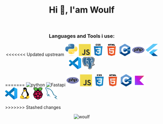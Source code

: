 <h1 align="center">Hi 👋, I'am Woulf</h1>

<br>

<h3 align="center">Languages and Tools i use:</h3>
<p align="center">
<<<<<<< Updated upstream
  <img src="https://raw.githubusercontent.com/woulfdev/woulfdev/29c2969afe6a66ad0381b531ff3e5477e4f229fd/img/python.svg" alt="python" width="40" height="40"/>
  <img src="https://raw.githubusercontent.com/devicons/devicon/master/icons/javascript/javascript-original.svg" alt="javascript" width="40" height="40"/>
  <img src="https://raw.githubusercontent.com/devicons/devicon/master/icons/css3/css3-original-wordmark.svg" alt="css3" width="40" height="40"/>
  <img src="https://raw.githubusercontent.com/devicons/devicon/master/icons/html5/html5-original-wordmark.svg" alt="html5" width="40" height="40"/>
  <img src="https://raw.githubusercontent.com/devicons/devicon/master/icons/cplusplus/cplusplus-original.svg" alt="cplusplus" width="40" height="40"/>
  <img src="https://raw.githubusercontent.com/devicons/devicon/master/icons/php/php-original.svg" alt="php" width="40" hieght="40"/>
  <img src="https://raw.githubusercontent.com/woulfdev/woulfdev/29c2969afe6a66ad0381b531ff3e5477e4f229fd/img/flutter.svg" alt="Flutter" width="40" height="40"/>
  <img src="https://raw.githubusercontent.com/devicons/devicon/master/icons/vscode/vscode-original.svg" alt="vs code" width="40" hieght="40"/>
<!--   <img src="https://raw.githubusercontent.com/devicons/devicon/master/icons/linux/linux-original.svg" alt="Linux" width="40" height="40"/> -->
<!--   <img src="https://raw.githubusercontent.com/devicons/devicon/master/icons/raspberrypi/raspberrypi-original.svg" alt="raspberry pi" width="40" height="40"/> -->
  <img src="https://raw.githubusercontent.com/woulfdev/woulfdev/refs/heads/main/img/postgres.png" alt="PostgreSQL" width="40" height="40"/>
</p>
=======
    <img src="https://raw.githubusercontent.com/devicons/devicon/master/icons/python/python.png" alt="python" width="40" height="40"/>
    <img src="https://raw.githubusercontent.com/devicons/devicon/master/icons/kotlin/fastapi.png" alt="Fastapi" width="40" height="40"/>
    <img src="https://raw.githubusercontent.com/devicons/devicon/master/icons/php/php-original.svg" alt="php" width="40" hieght="40"/>
    <img src="https://raw.githubusercontent.com/devicons/devicon/master/icons/javascript/javascript-original.svg" alt="javascript" width="40" height="40"/>
    <img src="https://raw.githubusercontent.com/devicons/devicon/master/icons/css3/css3-original-wordmark.svg" alt="css3" width="40" height="40"/>
    <img src="https://raw.githubusercontent.com/devicons/devicon/master/icons/html5/html5-original-wordmark.svg" alt="html5" width="40" height="40"/>
    <img src="https://raw.githubusercontent.com/devicons/devicon/master/icons/cplusplus/cplusplus-original.svg" alt="cplusplus" width="40" height="40"/>
    <img src="https://raw.githubusercontent.com/devicons/devicon/master/icons/kotlin/kotlin-original.svg" alt="kotlin" width="40" height="40"/>
    <img src="https://raw.githubusercontent.com/devicons/devicon/master/icons/vscode/vscode-original.svg" alt="vs code" width="40" hieght="40"/>
    <img src="https://raw.githubusercontent.com/devicons/devicon/master/icons/linux/linux-original.svg" alt="Linux" width="40" height="40"/>
    <img src="https://raw.githubusercontent.com/devicons/devicon/master/icons/raspberrypi/raspberrypi-original.svg" alt="raspberry pi" width="40" height="40"/>
    <img src="https://raw.githubusercontent.com/devicons/devicon/master/icons/mysql/mysql-original.svg" alt="mysql" width="40" height="40"/></p>
>>>>>>> Stashed changes

<p align="center"><img src="https://github-readme-stats.vercel.app/api/top-langs?username=woulfdev&locale=en&layout=compact&theme=codeSTACKr&hide_border=true" alt="woulf" /></p>
